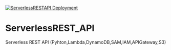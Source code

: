 [![ServerlessRESTAPI Deployment](https://github.com/meisamhms/ServerlessREST_API/actions/workflows/sam-pipeline.yml/badge.svg)](https://github.com/meisamhms/ServerlessREST_API/actions/workflows/sam-pipeline.yml)

# ServerlessREST_API
Serverless REST API (Pyhton,Lambda,DynamoDB,SAM,IAM,APIGateway,S3)
